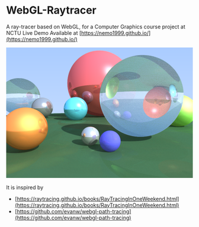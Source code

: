 # WebGL-Raytracer
A  ray-tracer based on WebGL, for a Computer Graphics course project  at NCTU 
Live Demo Available at [https://nemo1999.github.io/](https://nemo1999.github.io/)

![Render Result](result.png)

It is inspired by 
- [https://raytracing.github.io/books/RayTracingInOneWeekend.html](https://raytracing.github.io/books/RayTracingInOneWeekend.html)
- [https://github.com/evanw/webgl-path-tracing](https://github.com/evanw/webgl-path-tracing)
